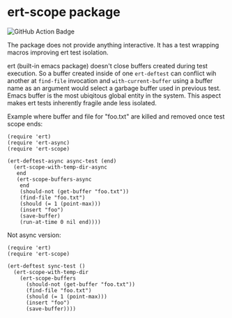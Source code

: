 # ert-scope package

![GitHub Action Badge](https://github.com/cachix/install-nix-action/workflows/install-nix-action%20test/badge.svg)

The package does not provide anything interactive.  It has a test
wrapping macros improving ert test isolation.

ert (built-in emacs package) doesn't close buffers created during test
execution.  So a buffer created inside of one `ert-deftest` can
conflict wih another at `find-file` invocation and
`with-current-buffer` using a buffer name as an argument would select
a garbage buffer used in previous test. Emacs buffer is the most
ubiqitous global entity in the system.  This aspect makes ert tests
inherently fragile ande less isolated.

Example where buffer and file for "foo.txt" are killed and removed once
test scope ends:

``` emacs-lisp
(require 'ert)
(require 'ert-async)
(require 'ert-scope)

(ert-deftest-async async-test (end)
  (ert-scope-with-temp-dir-async
   end
   (ert-scope-buffers-async
    end
    (should-not (get-buffer "foo.txt"))
    (find-file "foo.txt")
    (should (= 1 (point-max)))
    (insert "foo")
    (save-buffer)
    (run-at-time 0 nil end))))
```

Not async version:
``` emacs-lisp
(require 'ert)
(require 'ert-scope)

(ert-deftest sync-test ()
  (ert-scope-with-temp-dir
    (ert-scope-buffers
      (should-not (get-buffer "foo.txt"))
      (find-file "foo.txt")
      (should (= 1 (point-max)))
      (insert "foo")
      (save-buffer))))
```
